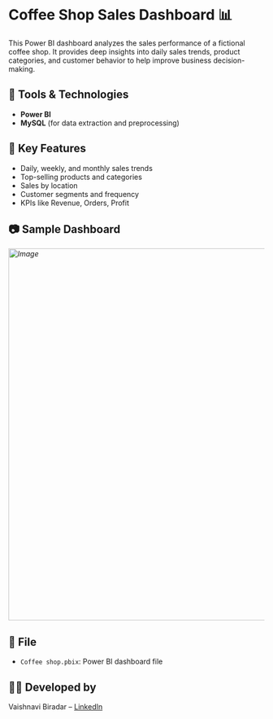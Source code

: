# Coffee Shop Sales Dashboard 📊

This Power BI dashboard analyzes the sales performance of a fictional coffee shop. It provides deep insights into daily sales trends, product categories, and customer behavior to help improve business decision-making.

## 🔧 Tools & Technologies
- **Power BI**
- **MySQL** (for data extraction and preprocessing)

## 📌 Key Features
- Daily, weekly, and monthly sales trends
- Top-selling products and categories
- Sales by location
- Customer segments and frequency
- KPIs like Revenue, Orders, Profit

## 📷 Sample Dashboard
*<img width="1209" height="731" alt="Image" src="https://github.com/user-attachments/assets/379ac82a-755e-4b5e-ae70-ee1f54dac772" />*

## 📁 File
- `Coffee shop.pbix`: Power BI dashboard file

## 🙋‍♀️ Developed by
Vaishnavi Biradar – [LinkedIn](https://www.linkedin.com/in/vaishnavibiradar942)
